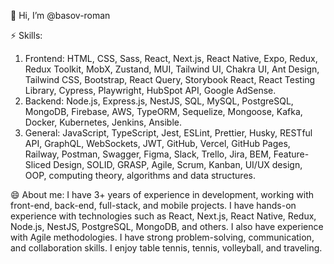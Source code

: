 👋 Hi, I’m @basov-roman

⚡ Skills:
1. Frontend:
HTML, CSS, Sass, React, Next.js, React Native, Expo, Redux, Redux Toolkit, MobX, Zustand, MUI, Tailwind UI, Chakra UI, Ant Design, Tailwind CSS, Bootstrap, React Query, Storybook React, React Testing Library, Cypress, Playwright, HubSpot API, Google AdSense.
2. Backend:
Node.js, Express.js, NestJS, SQL, MySQL, PostgreSQL, MongoDB, Firebase, AWS, TypeORM, Sequelize, Mongoose, Kafka, Docker, Kubernetes, Jenkins, Ansible.
3. General:
JavaScript, TypeScript, Jest, ESLint, Prettier, Husky, RESTful API, GraphQL, WebSockets, JWT, GitHub, Vercel, GitHub Pages, Railway, Postman, Swagger, Figma, Slack, Trello, Jira, BEM, Feature-Sliced Design, SOLID, GRASP, Agile, Scrum, Kanban, UI/UX design, OOP, computing theory, algorithms and data structures.

😄 About me:
I have 3+ years of experience in development, working with front-end, back-end, full-stack, and mobile projects. I have hands-on experience with technologies such as React, Next.js, React Native, Redux, Node.js, NestJS, PostgreSQL, MongoDB, and others. I also have experience with Agile methodologies. I have strong problem-solving, communication, and collaboration skills.
I enjoy table tennis, tennis, volleyball, and traveling.
